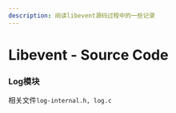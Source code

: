 ```yaml
---
description: 阅读libevent源码过程中的一些记录
---
```


# Libevent - Source Code

### Log模块

相关文件`log-internal.h, log.c`



